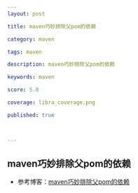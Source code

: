 ```yaml
---
layout: post

title: maven巧妙排除父pom的依赖

category: maven

tags: maven

description: maven巧妙排除父pom的依赖

keywords: maven

score: 5.0

coverage: libra_coverage.png

published: true



---
```


##  maven巧妙排除父pom的依赖

- 参考博客：[maven巧妙排除父pom的依赖](https://www.codeleading.com/article/68145243361/)

